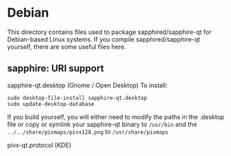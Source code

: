 
Debian
====================
This directory contains files used to package sapphired/sapphire-qt
for Debian-based Linux systems. If you compile sapphired/sapphire-qt yourself, there are some useful files here.

## sapphire: URI support ##


sapphire-qt.desktop  (Gnome / Open Desktop)
To install:

	sudo desktop-file-install sapphire-qt.desktop
	sudo update-desktop-database

If you build yourself, you will either need to modify the paths in
the .desktop file or copy or symlink your sapphire-qt binary to `/usr/bin`
and the `../../share/pixmaps/pivx128.png` to `/usr/share/pixmaps`

pivx-qt.protocol (KDE)

